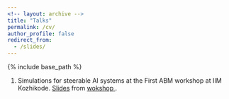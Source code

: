 ```yaml
---
<!-- layout: archive -->
title: "Talks"
permalink: /cv/
author_profile: false
redirect_from:
  - /slides/
---
```


{% include base_path %}

1. Simulations for steerable AI systems at the First ABM workshop at IIM Kozhikode. [Slides](https://shorturl.at/yLhCo) from [wokshop ](https://iimk.ac.in/apps/ABMWorkshop25/).
